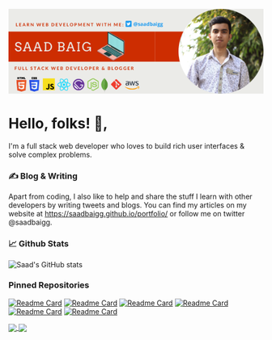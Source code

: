 [![Header](https://github.com/saadbaigg/saadbaigg/blob/main/header_image.png "Header")](https://saadbaigg.github.io/portfolio/)


# Hello, folks! 👋,

I'm a full stack web developer who loves to build rich user interfaces & solve complex problems.

### ✍️ Blog & Writing
Apart from coding, I also like to help and share the stuff I learn with other developers by writing tweets and blogs. You can find my articles on my website at https://saadbaigg.github.io/portfolio/ or follow me on twitter @saadbaigg.

### 📈 Github Stats

![Saad's GitHub stats](https://github-readme-stats.vercel.app/api?username=saadbaigg&count_private=true&show_icons=true&theme=dark)

### Pinned Repositories

[![Readme Card](https://github-readme-stats.vercel.app/api/pin/?username=saadbaigg&repo=portfolio)](https://github.com/saadbaigg/github-readme-stats)
[![Readme Card](https://github-readme-stats.vercel.app/api/pin/?username=saadbaigg&repo=Covid-19-Tracker-App)](https://github.com/saadbaigg/github-readme-stats)
[![Readme Card](https://github-readme-stats.vercel.app/api/pin/?username=saadbaigg&repo=Quiz-App)](https://github.com/saadbaigg/github-readme-stats)
[![Readme Card](https://github-readme-stats.vercel.app/api/pin/?username=saadbaigg&repo=Expense-Tracker)](https://github.com/saadbaigg/github-readme-stats)
[![Readme Card](https://github-readme-stats.vercel.app/api/pin/?username=saadbaigg&repo=Front-End-Projects)](https://github.com/saadbaigg/github-readme-stats)
[![Readme Card](https://github-readme-stats.vercel.app/api/pin/?username=saadbaigg&repo=Github-User-Extractor)](https://github.com/saadbaigg/github-readme-stats)

<a href="https://github.com/anuraghazra/github-readme-stats">
  <img align="center" src="https://github-readme-stats.vercel.app/api/pin/?username=anuraghazra&repo=github-readme-stats" />
</a>
<a href="https://github.com/anuraghazra/convoychat">
  <img align="center" src="https://github-readme-stats.vercel.app/api/pin/?username=anuraghazra&repo=convoychat" />
</a>

<!--
Here are some ideas to get you started:

- 🔭 I’m currently working on ...
- 🌱 I’m currently learning ...
- 👯 I’m looking to collaborate on ...
- 🤔 I’m looking for help with ...
- 💬 Ask me about ...
- 📫 How to reach me: ...
- 😄 Pronouns: ...
- ⚡ Fun fact: ...
-->

